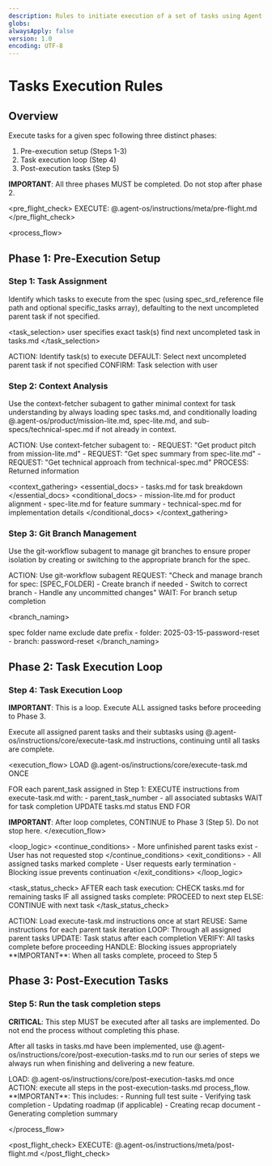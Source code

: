 ```yaml
---
description: Rules to initiate execution of a set of tasks using Agent OS
globs:
alwaysApply: false
version: 1.0
encoding: UTF-8
---
```


# Tasks Execution Rules

## Overview

Execute tasks for a given spec following three distinct phases:

1. Pre-execution setup (Steps 1-3)
2. Task execution loop (Step 4)
3. Post-execution tasks (Step 5)

**IMPORTANT**: All three phases MUST be completed. Do not stop after phase 2.

<pre_flight_check>
EXECUTE: @.agent-os/instructions/meta/pre-flight.md
</pre_flight_check>

<process_flow>

## Phase 1: Pre-Execution Setup

<step number="1" name="task_assignment">

### Step 1: Task Assignment

Identify which tasks to execute from the spec (using spec_srd_reference file path and optional specific_tasks array), defaulting to the next uncompleted parent task if not specified.

<task_selection>
<explicit>user specifies exact task(s)</explicit>
<implicit>find next uncompleted task in tasks.md</implicit>
</task_selection>

<instructions>
  ACTION: Identify task(s) to execute
  DEFAULT: Select next uncompleted parent task if not specified
  CONFIRM: Task selection with user
</instructions>

</step>

<step number="2" subagent="context-fetcher" name="context_analysis">

### Step 2: Context Analysis

Use the context-fetcher subagent to gather minimal context for task understanding by always loading spec tasks.md, and conditionally loading @.agent-os/product/mission-lite.md, spec-lite.md, and sub-specs/technical-spec.md if not already in context.

<instructions>
  ACTION: Use context-fetcher subagent to:
    - REQUEST: "Get product pitch from mission-lite.md"
    - REQUEST: "Get spec summary from spec-lite.md"
    - REQUEST: "Get technical approach from technical-spec.md"
  PROCESS: Returned information
</instructions>

<context_gathering>
<essential_docs> - tasks.md for task breakdown
</essential_docs>
<conditional_docs> - mission-lite.md for product alignment - spec-lite.md for feature summary - technical-spec.md for implementation details
</conditional_docs>
</context_gathering>

</step>

<step number="3" subagent="git-workflow" name="git_branch_management">

### Step 3: Git Branch Management

Use the git-workflow subagent to manage git branches to ensure proper isolation by creating or switching to the appropriate branch for the spec.

<instructions>
  ACTION: Use git-workflow subagent
  REQUEST: "Check and manage branch for spec: [SPEC_FOLDER]
            - Create branch if needed
            - Switch to correct branch
            - Handle any uncommitted changes"
  WAIT: For branch setup completion
</instructions>

<branch_naming>

  <source>spec folder name</source>
  <format>exclude date prefix</format>
  <example>
    - folder: 2025-03-15-password-reset
    - branch: password-reset
  </example>
</branch_naming>

</step>

## Phase 2: Task Execution Loop

<step number="4" name="task_execution_loop">

### Step 4: Task Execution Loop

**IMPORTANT**: This is a loop. Execute ALL assigned tasks before proceeding to Phase 3.

Execute all assigned parent tasks and their subtasks using @.agent-os/instructions/core/execute-task.md instructions, continuing until all tasks are complete.

<execution_flow>
LOAD @.agent-os/instructions/core/execute-task.md ONCE

FOR each parent_task assigned in Step 1:
EXECUTE instructions from execute-task.md with: - parent_task_number - all associated subtasks
WAIT for task completion
UPDATE tasks.md status
END FOR

**IMPORTANT**: After loop completes, CONTINUE to Phase 3 (Step 5). Do not stop here.
</execution_flow>

<loop_logic>
<continue_conditions> - More unfinished parent tasks exist - User has not requested stop
</continue_conditions>
<exit_conditions> - All assigned tasks marked complete - User requests early termination - Blocking issue prevents continuation
</exit_conditions>
</loop_logic>

<task_status_check>
AFTER each task execution:
CHECK tasks.md for remaining tasks
IF all assigned tasks complete:
PROCEED to next step
ELSE:
CONTINUE with next task
</task_status_check>

<instructions>
  ACTION: Load execute-task.md instructions once at start
  REUSE: Same instructions for each parent task iteration
  LOOP: Through all assigned parent tasks
  UPDATE: Task status after each completion
  VERIFY: All tasks complete before proceeding
  HANDLE: Blocking issues appropriately
  **IMPORTANT**: When all tasks complete, proceed to Step 5
</instructions>

</step>

## Phase 3: Post-Execution Tasks

<step number="5" name="post_execution_tasks">

### Step 5: Run the task completion steps

**CRITICAL**: This step MUST be executed after all tasks are implemented. Do not end the process without completing this phase.

After all tasks in tasks.md have been implemented, use @.agent-os/instructions/core/post-execution-tasks.md to run our series of steps we always run when finishing and delivering a new feature.

<instructions>
  LOAD: @.agent-os/instructions/core/post-execution-tasks.md once
  ACTION: execute all steps in the post-execution-tasks.md process_flow.
  **IMPORTANT**: This includes:
    - Running full test suite
    - Verifying task completion
    - Updating roadmap (if applicable)
    - Creating recap document
    - Generating completion summary
</instructions>

</step>

</process_flow>

<post_flight_check>
EXECUTE: @.agent-os/instructions/meta/post-flight.md
</post_flight_check>
